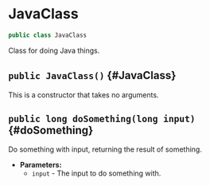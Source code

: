 # JavaClass

```java
public class JavaClass
```

Class for doing Java things.

## `public JavaClass()` {#JavaClass}

This is a constructor that takes no arguments.

## `public long doSomething(long input)` {#doSomething}

Do something with input, returning the result of something.

* **Parameters:**
	* `input` - The input to do something with.

